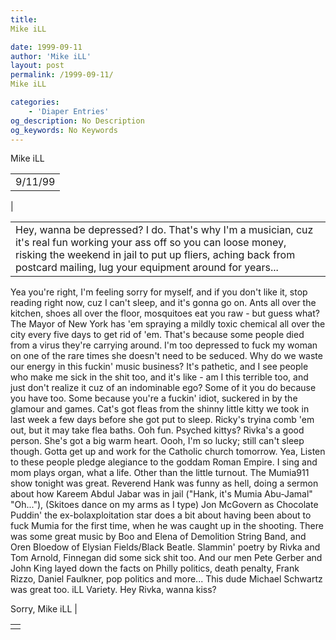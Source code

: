 ```yaml
---
title: 
Mike iLL

date: 1999-09-11
author: 'Mike iLL'
layout: post
permalink: /1999-09-11/
Mike iLL

categories:
    - 'Diaper Entries'
og_description: No Description
og_keywords: No Keywords
---
```

<style>
body {
  background-color: ;
  color: ;
}
a {
  color: ;
}
a:active {
  color: ;
}
a:visited {
  color: ;
}
</style>



Mike iLL








|  |
| --- |
| 9/11/99
 |

  
  



|  |
| --- |
| Hey, wanna be depressed? I do. That's why I'm a musician, cuz it's real fun working your ass off so you can loose money, risking the weekend in jail to put up fliers, aching back from postcard mailing, lug your equipment around for years...
Yea you're right, I'm feeling sorry for myself, and if you don't like it, stop reading right now, cuz I can't sleep, and it's gonna go on.
Ants all over the kitchen, shoes all over the floor, mosquitoes eat you raw - but guess what? The Mayor of New York has 'em spraying a mildly toxic chemical all over the city every five days to get rid of 'em. That's because some people died from a virus they're carrying around.
I'm too depressed to fuck my woman on one of the rare times she doesn't need to be seduced. Why do we waste our energy in this fuckin' music business? It's pathetic, and I see people who make me sick in the shit too, and it's like - am I this terrible too, and just don't realize it cuz of an indominable ego?
Some of it you do because you have too. Some because you're a fuckin' idiot, suckered in by the glamour and games.
Cat's got fleas from the shinny little kitty we took in last week a few days before she got put to sleep. Ricky's tryina comb 'em out, but it may take flea baths. Ooh fun. Psyched kittys? Rivka's a good person. She's got a big warm heart. Oooh, I'm so lucky; still can't sleep though.
Gotta get up and work for the Catholic church tomorrow. Yea, Listen to these people pledge alegiance to the goddam Roman Empire. I sing and mom plays organ, what a life.
Other than the little turnout. The Mumia911 show tonight was great. Reverend Hank was funny as hell, doing a sermon about how Kareem Abdul Jabar was in jail ("Hank, it's Mumia Abu-Jamal" "Oh..."), (Skitoes dance on my arms as I type) Jon McGovern as Chocolate Puddin' the ex-bolaxploitation star does a bit about having been about to fuck Mumia for the first time, when he was caught up in the shooting. There was some great music by Boo and Elena of Demolition String Band, and Oren Bloedow of Elysian Fields/Black Beatle. Slammin' poetry by Rivka and Tom Arnold, Finnegan did some sick shit too. And our men Pete Gerber and John King layed down the facts on Philly politics, death penalty, Frank Rizzo, Daniel Faulkner, pop politics and more... This dude Michael Schwartz was great too. iLL Variety.
Hey Rivka, wanna kiss?




 Sorry, Mike iLL |


  



|  |
| --- |
|  |


  

  

  

  





